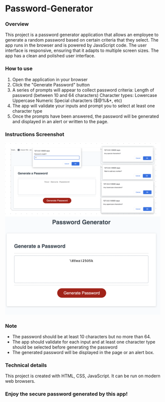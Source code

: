 # Password-Generator
### Overview 
This project is a password generator application that allows an employee to generate a random password based on certain criteria that they select. The app runs in the browser and is powered by JavaScript code. The user interface is responsive, ensuring that it adapts to multiple screen sizes. The app has a clean and polished user interface.

### How to use
1. Open the application in your browser
2. Click the "Generate Password" button
3. A series of prompts will appear to collect password criteria:
    Length of password (between 10 and 64 characters)
        Character types:
        Lowercase
        Uppercase
        Numeric
        Special characters ($@%&*, etc)
4. The app will validate your inputs and prompt you to select at least one character type
5. Once the prompts have been answered, the password will be generated and displayed in an alert or written to the page.

### Instructions Screenshot
![password generator demo](./assets/Screenshot%202023-01-11%20at%2023.33.07.png)
![password generator output](./assets/Screenshot%202023-01-11%20at%2023.23.59.png)

### Note
- The password should be at least 10 characters but no more than 64.
- The app should validate for each input and at least one character type should be selected before generating the password
- The generated password will be displayed in the page or an alert box.

### Technical details
This project is created with HTML, CSS, JavaScript. It can be run on modern web browsers.

### Enjoy the secure password generated by this app!